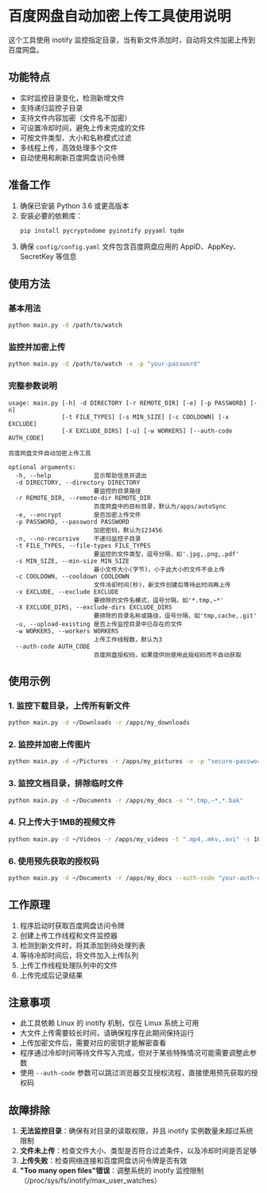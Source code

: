 # 百度网盘自动加密上传工具使用说明

这个工具使用 inotify 监控指定目录，当有新文件添加时，自动将文件加密上传到百度网盘。

## 功能特点

- 实时监控目录变化，检测新增文件
- 支持递归监控子目录
- 支持文件内容加密（文件名不加密）
- 可设置冷却时间，避免上传未完成的文件
- 可按文件类型、大小和名称模式过滤
- 多线程上传，高效处理多个文件
- 自动使用和刷新百度网盘访问令牌

## 准备工作

1. 确保已安装 Python 3.6 或更高版本
2. 安装必要的依赖库：
   ```
   pip install pycryptodome pyinotify pyyaml tqdm
   ```
3. 确保 `config/config.yaml` 文件包含百度网盘应用的 AppID、AppKey、SecretKey 等信息

## 使用方法

### 基本用法

```bash
python main.py -d /path/to/watch
```

### 监控并加密上传

```bash
python main.py -d /path/to/watch -e -p "your-password"
```

### 完整参数说明

```
usage: main.py [-h] -d DIRECTORY [-r REMOTE_DIR] [-e] [-p PASSWORD] [-n]
               [-t FILE_TYPES] [-s MIN_SIZE] [-c COOLDOWN] [-x EXCLUDE]
               [-X EXCLUDE_DIRS] [-u] [-w WORKERS] [--auth-code AUTH_CODE]

百度网盘文件自动加密上传工具

optional arguments:
  -h, --help            显示帮助信息并退出
  -d DIRECTORY, --directory DIRECTORY
                        要监控的目录路径
  -r REMOTE_DIR, --remote-dir REMOTE_DIR
                        百度网盘中的目标目录，默认为/apps/autoSync
  -e, --encrypt         是否加密上传文件
  -p PASSWORD, --password PASSWORD
                        加密密码，默认为123456
  -n, --no-recursive    不递归监控子目录
  -t FILE_TYPES, --file-types FILE_TYPES
                        要监控的文件类型，逗号分隔，如'.jpg,.png,.pdf'
  -s MIN_SIZE, --min-size MIN_SIZE
                        最小文件大小(字节)，小于此大小的文件不会上传
  -c COOLDOWN, --cooldown COOLDOWN
                        文件冷却时间(秒)，新文件创建后等待此时间再上传
  -x EXCLUDE, --exclude EXCLUDE
                        要排除的文件名模式，逗号分隔，如'*.tmp,~*'
  -X EXCLUDE_DIRS, --exclude-dirs EXCLUDE_DIRS
                        要排除的目录名称或路径，逗号分隔，如'tmp,cache,.git'
  -u, --upload-existing 是否上传监控目录中已存在的文件
  -w WORKERS, --workers WORKERS
                        上传工作线程数，默认为3
  --auth-code AUTH_CODE
                        百度网盘授权码，如果提供则使用此授权码而不自动获取
```

## 使用示例

### 1. 监控下载目录，上传所有新文件

```bash
python main.py -d ~/Downloads -r /apps/my_downloads
```

### 2. 监控并加密上传图片

```bash
python main.py -d ~/Pictures -r /apps/my_pictures -e -p "secure-password" -t ".jpg,.png,.gif"
```

### 3. 监控文档目录，排除临时文件

```bash
python main.py -d ~/Documents -r /apps/my_docs -x "*.tmp,~*,*.bak"
```

### 4. 只上传大于1MB的视频文件

```bash
python main.py -d ~/Videos -r /apps/my_videos -t ".mp4,.mkv,.avi" -s 1048576
```

### 6. 使用预先获取的授权码

```bash
python main.py -d ~/Documents -r /apps/my_docs --auth-code "your-auth-code-here"
```

## 工作原理

1. 程序启动时获取百度网盘访问令牌
2. 创建上传工作线程和文件监控器
3. 检测到新文件时，将其添加到待处理列表
4. 等待冷却时间后，将文件加入上传队列
5. 上传工作线程处理队列中的文件
6. 上传完成后记录结果

## 注意事项

- 此工具依赖 Linux 的 inotify 机制，仅在 Linux 系统上可用
- 大文件上传需要较长时间，请确保程序在此期间保持运行
- 上传加密文件后，需要对应的密钥才能解密查看
- 程序通过冷却时间等待文件写入完成，但对于某些特殊情况可能需要调整此参数
- 使用 `--auth-code` 参数可以跳过浏览器交互授权流程，直接使用预先获取的授权码

## 故障排除

1. **无法监控目录**：确保有对目录的读取权限，并且 inotify 实例数量未超过系统限制
2. **文件未上传**：检查文件大小、类型是否符合过滤条件，以及冷却时间是否足够
3. **上传失败**：检查网络连接和百度网盘访问令牌是否有效
4. **"Too many open files"错误**：调整系统的 inotify 监控限制（/proc/sys/fs/inotify/max_user_watches）
